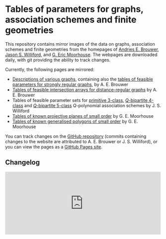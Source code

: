 # Tables of parameters for graphs, association schemes and finite geometries

This repository contains mirror images of the data on graphs, association schemes and finite geometries from the homepages of [Andries E. Brouwer](http://www.win.tue.nl/~aeb/), [Jason S. Williford](http://www.uwyo.edu/jwilliford/homepage/homepage.html), and [G. Eric Moorhouse](http://ericmoorhouse.org/). The webpages are downloaded daily, with git providing the ability to track changes.

Currently, the following pages are mirrored:
* [Descriptions of various graphs](graphs/), containing also the [tables of feasible parameters for strongly regular graphs](graphs/srg/srgtab.html), by A. E. Brouwer
* [Tables of feasible intersection arrays for distance-regular graphs](drg/drgtables.html) by A. E. Brouwer
* Tables of feasible parameter sets for [primitive 3-class](qpoly/qprim3_table.html), [*Q*-bipartite 4-class](qpoly/qbip4_table.html) and [*Q*-bipartite 5-class](qpoly/qbip5_table.html) *Q*-polynomial association schemes by J. S. Williford
* [Tables of known projective planes of small order](planes/) by G. E. Moorhouse
* [Tables of known generalised polygons of small order](genpoly/) by G. E. Moorhouse

You can track changes on the [GitHub repository](https://github.com/jaanos/tables/) (commits containing changes to the website are attributed to A. E. Brouwer or J. S. Williford), or you can view the pages as a [GitHub Pages site](https://jaanos.github.io/tables/).

## Changelog

<iframe src="https://jaanos.github.io/github-latest-commits-widget/?username=jaanos&repo=tables&limit=10" allowtransparency="true" frameborder="0" scrolling="no" width="502px" height="202px"></iframe>
